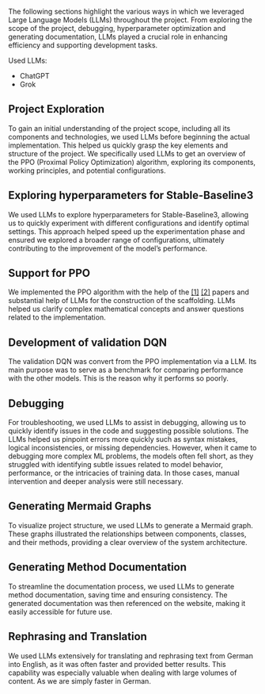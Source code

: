 The following sections highlight the various ways in which we leveraged Large Language Models (LLMs) throughout the project. 
From exploring the scope of the project, debugging, hyperparameter optimization and generating documentation, LLMs played a crucial role in enhancing efficiency and supporting development tasks.

Used LLMs:

- ChatGPT
- Grok

## Project Exploration
To gain an initial understanding of the project scope, including all its components and technologies, we used LLMs before beginning the actual implementation. 
This helped us quickly grasp the key elements and structure of the project. We specifically used LLMs to get an overview of the PPO (Proximal Policy Optimization) algorithm, exploring its components, working principles, and potential configurations.

## Exploring hyperparameters for Stable-Baseline3
We used LLMs to explore hyperparameters for Stable-Baseline3, allowing us to quickly experiment with different configurations and identify optimal settings.
This approach helped speed up the experimentation phase and ensured we explored a broader range of configurations, ultimately contributing to the improvement of the model’s performance.

## Support for PPO
We implemented the PPO algorithm with the help of the [[1]](https://arxiv.org/abs/1506.02438) [[2]](https://arxiv.org/abs/1707.06347) papers and substantial help of LLMs for the construction of the scaffolding. 
LLMs helped us clarify complex mathematical concepts and answer questions related to the implementation.

## Development of validation DQN
The validation DQN was convert from the PPO implementation via a LLM.
Its main purpose was to serve as a benchmark for comparing performance with the other models.
This is the reason why it performs so poorly.

## Debugging
For troubleshooting, we used LLMs to assist in debugging, allowing us to quickly identify issues in the code and suggesting possible solutions.
The LLMs helped us pinpoint errors more quickly such as syntax mistakes, logical inconsistencies, or missing dependencies.
However, when it came to debugging more complex ML problems, the models often fell short, as they struggled with identifying subtle issues related to model behavior, performance, or the intricacies of training data.
In those cases, manual intervention and deeper analysis were still necessary.

## Generating Mermaid Graphs
To visualize project structure, we used LLMs to generate a Mermaid graph.
These graphs illustrated the relationships between components, classes, and their methods, providing a clear overview of the system architecture.

## Generating Method Documentation
To streamline the documentation process, we used LLMs to generate method documentation, saving time and ensuring consistency.
The generated documentation was then referenced on the website, making it easily accessible for future use.

## Rephrasing and Translation
We used LLMs extensively for translating and rephrasing text from German into English, as it was often faster and provided better results.
This capability was especially valuable when dealing with large volumes of content. As we are simply faster in German. 
